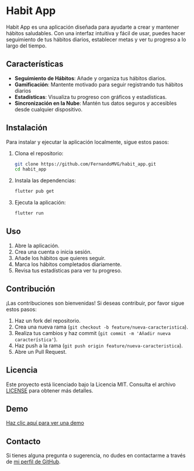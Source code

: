 # Habit App

Habit App es una aplicación diseñada para ayudarte a crear y mantener hábitos saludables. Con una interfaz intuitiva y fácil de usar, puedes hacer seguimiento de tus hábitos diarios, establecer metas y ver tu progreso a lo largo del tiempo.

## Características

- **Seguimiento de Hábitos**: Añade y organiza tus hábitos diarios.
- **Gamificación**: Mantente motivado para seguir registrando tus hábitos diarios
- **Estadísticas**: Visualiza tu progreso con gráficos y estadísticas.
- **Sincronización en la Nube**: Mantén tus datos seguros y accesibles desde cualquier dispositivo.

## Instalación

Para instalar y ejecutar la aplicación localmente, sigue estos pasos:

1. Clona el repositorio:
    ```sh
    git clone https://github.com/FernandoMVG/habit_app.git
    cd habit_app
    ```

2. Instala las dependencias:
    ```sh
    flutter pub get
    ```

3. Ejecuta la aplicación:
    ```sh
    flutter run
    ```

## Uso

1. Abre la aplicación.
2. Crea una cuenta o inicia sesión.
3. Añade los hábitos que quieres seguir.
4. Marca los hábitos completados diariamente.
5. Revisa tus estadísticas para ver tu progreso.

## Contribución

¡Las contribuciones son bienvenidas! Si deseas contribuir, por favor sigue estos pasos:

1. Haz un fork del repositorio.
2. Crea una nueva rama (`git checkout -b feature/nueva-caracteristica`).
3. Realiza tus cambios y haz commit (`git commit -m 'Añadir nueva característica'`).
4. Haz push a la rama (`git push origin feature/nueva-caracteristica`).
5. Abre un Pull Request.

## Licencia

Este proyecto está licenciado bajo la Licencia MIT. Consulta el archivo [LICENSE](LICENSE) para obtener más detalles.

## Demo

[Haz clic aquí para ver una demo](https://uninorte-my.sharepoint.com/:v:/g/personal/fmvalencia_uninorte_edu_co/Ed5zjzku1HNFluFQj2daXL0B_S4ORTmdgLvcH0SYYbPJ4g?nav=eyJyZWZlcnJhbEluZm8iOnsicmVmZXJyYWxBcHAiOiJPbm...)

## Contacto

Si tienes alguna pregunta o sugerencia, no dudes en contactarme a través de [mi perfil de GitHub](https://github.com/FernandoMVG).
